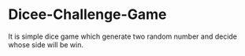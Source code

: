# Dicee-Challenge-Game
It is simple dice game which generate two random number and decide whose side will be win.
